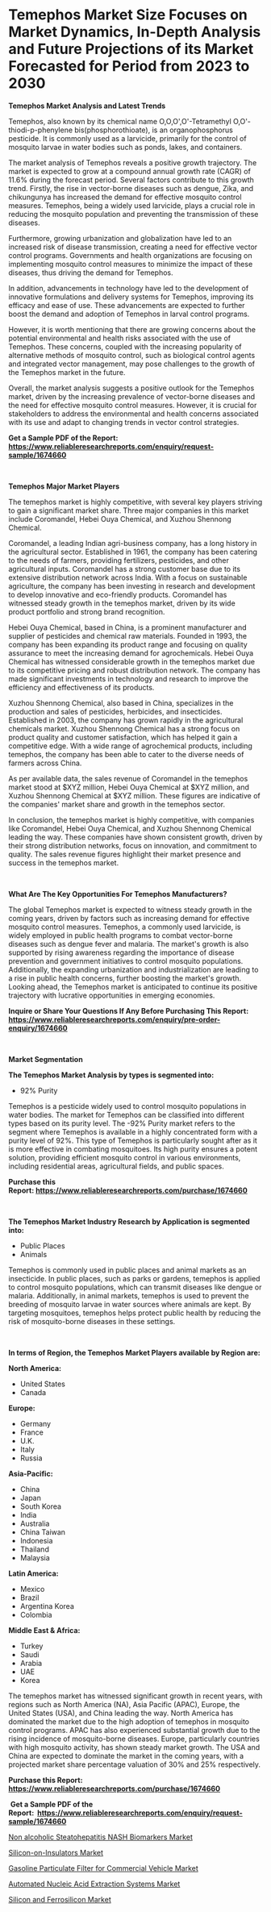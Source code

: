<p><h1>Temephos Market Size Focuses on Market Dynamics, In-Depth Analysis and Future Projections of its Market Forecasted for Period from 2023 to 2030</h1></p><p><strong>Temephos Market Analysis and Latest Trends</strong></p>
<p><p>Temephos, also known by its chemical name O,O,O',O'-Tetramethyl O,O'-thiodi-p-phenylene bis(phosphorothioate), is an organophosphorus pesticide. It is commonly used as a larvicide, primarily for the control of mosquito larvae in water bodies such as ponds, lakes, and containers.</p><p>The market analysis of Temephos reveals a positive growth trajectory. The market is expected to grow at a compound annual growth rate (CAGR) of 11.6% during the forecast period. Several factors contribute to this growth trend. Firstly, the rise in vector-borne diseases such as dengue, Zika, and chikungunya has increased the demand for effective mosquito control measures. Temephos, being a widely used larvicide, plays a crucial role in reducing the mosquito population and preventing the transmission of these diseases.</p><p>Furthermore, growing urbanization and globalization have led to an increased risk of disease transmission, creating a need for effective vector control programs. Governments and health organizations are focusing on implementing mosquito control measures to minimize the impact of these diseases, thus driving the demand for Temephos.</p><p>In addition, advancements in technology have led to the development of innovative formulations and delivery systems for Temephos, improving its efficacy and ease of use. These advancements are expected to further boost the demand and adoption of Temephos in larval control programs.</p><p>However, it is worth mentioning that there are growing concerns about the potential environmental and health risks associated with the use of Temephos. These concerns, coupled with the increasing popularity of alternative methods of mosquito control, such as biological control agents and integrated vector management, may pose challenges to the growth of the Temephos market in the future.</p><p>Overall, the market analysis suggests a positive outlook for the Temephos market, driven by the increasing prevalence of vector-borne diseases and the need for effective mosquito control measures. However, it is crucial for stakeholders to address the environmental and health concerns associated with its use and adapt to changing trends in vector control strategies.</p></p>
<p><strong>Get a Sample PDF of the Report:&nbsp; <a href="https://www.reliableresearchreports.com/enquiry/request-sample/1674660">https://www.reliableresearchreports.com/enquiry/request-sample/1674660</a></strong></p>
<p>&nbsp;</p>
<p><strong>Temephos Major Market Players</strong></p>
<p><p>The temephos market is highly competitive, with several key players striving to gain a significant market share. Three major companies in this market include Coromandel, Hebei Ouya Chemical, and Xuzhou Shennong Chemical.</p><p>Coromandel, a leading Indian agri-business company, has a long history in the agricultural sector. Established in 1961, the company has been catering to the needs of farmers, providing fertilizers, pesticides, and other agricultural inputs. Coromandel has a strong customer base due to its extensive distribution network across India. With a focus on sustainable agriculture, the company has been investing in research and development to develop innovative and eco-friendly products. Coromandel has witnessed steady growth in the temephos market, driven by its wide product portfolio and strong brand recognition.</p><p>Hebei Ouya Chemical, based in China, is a prominent manufacturer and supplier of pesticides and chemical raw materials. Founded in 1993, the company has been expanding its product range and focusing on quality assurance to meet the increasing demand for agrochemicals. Hebei Ouya Chemical has witnessed considerable growth in the temephos market due to its competitive pricing and robust distribution network. The company has made significant investments in technology and research to improve the efficiency and effectiveness of its products.</p><p>Xuzhou Shennong Chemical, also based in China, specializes in the production and sales of pesticides, herbicides, and insecticides. Established in 2003, the company has grown rapidly in the agricultural chemicals market. Xuzhou Shennong Chemical has a strong focus on product quality and customer satisfaction, which has helped it gain a competitive edge. With a wide range of agrochemical products, including temephos, the company has been able to cater to the diverse needs of farmers across China.</p><p>As per available data, the sales revenue of Coromandel in the temephos market stood at $XYZ million, Hebei Ouya Chemical at $XYZ million, and Xuzhou Shennong Chemical at $XYZ million. These figures are indicative of the companies' market share and growth in the temephos sector.</p><p>In conclusion, the temephos market is highly competitive, with companies like Coromandel, Hebei Ouya Chemical, and Xuzhou Shennong Chemical leading the way. These companies have shown consistent growth, driven by their strong distribution networks, focus on innovation, and commitment to quality. The sales revenue figures highlight their market presence and success in the temephos market.</p></p>
<p>&nbsp;</p>
<p><strong>What Are The Key Opportunities For Temephos Manufacturers?</strong></p>
<p><p>The global Temephos market is expected to witness steady growth in the coming years, driven by factors such as increasing demand for effective mosquito control measures. Temephos, a commonly used larvicide, is widely employed in public health programs to combat vector-borne diseases such as dengue fever and malaria. The market's growth is also supported by rising awareness regarding the importance of disease prevention and government initiatives to control mosquito populations. Additionally, the expanding urbanization and industrialization are leading to a rise in public health concerns, further boosting the market's growth. Looking ahead, the Temephos market is anticipated to continue its positive trajectory with lucrative opportunities in emerging economies.</p></p>
<p><strong>Inquire or Share Your Questions If Any Before Purchasing This Report: <a href="https://www.reliableresearchreports.com/enquiry/pre-order-enquiry/1674660">https://www.reliableresearchreports.com/enquiry/pre-order-enquiry/1674660</a></strong></p>
<p>&nbsp;</p>
<p><strong>Market Segmentation</strong></p>
<p><strong>The Temephos Market Analysis by types is segmented into:</strong></p>
<p><ul><li>92% Purity</li></ul></p>
<p><p>Temephos is a pesticide widely used to control mosquito populations in water bodies. The market for Temephos can be classified into different types based on its purity level. The -92% Purity market refers to the segment where Temephos is available in a highly concentrated form with a purity level of 92%. This type of Temephos is particularly sought after as it is more effective in combating mosquitoes. Its high purity ensures a potent solution, providing efficient mosquito control in various environments, including residential areas, agricultural fields, and public spaces.</p></p>
<p><strong>Purchase this Report:&nbsp;<a href="https://www.reliableresearchreports.com/purchase/1674660">https://www.reliableresearchreports.com/purchase/1674660</a></strong></p>
<p>&nbsp;</p>
<p><strong>The Temephos Market Industry Research by Application is segmented into:</strong></p>
<p><ul><li>Public Places</li><li>Animals</li></ul></p>
<p><p>Temephos is commonly used in public places and animal markets as an insecticide. In public places, such as parks or gardens, temephos is applied to control mosquito populations, which can transmit diseases like dengue or malaria. Additionally, in animal markets, temephos is used to prevent the breeding of mosquito larvae in water sources where animals are kept. By targeting mosquitoes, temephos helps protect public health by reducing the risk of mosquito-borne diseases in these settings.</p></p>
<p>&nbsp;</p>
<p><strong>In terms of Region, the Temephos Market Players available by Region are:</strong></p>
<p>
    <p> <strong> North America: </strong>
        <ul>
            <li>United States</li>
            <li>Canada</li>
        </ul>
        </p> 
    <p> <strong> Europe: </strong>
        <ul>
            <li>Germany</li>
            <li>France</li>
            <li>U.K.</li>
            <li>Italy</li>
            <li>Russia</li>
        </ul>
        </p> 
    <p> <strong> Asia-Pacific: </strong>
        <ul>
            <li>China</li>
            <li>Japan</li>
            <li>South Korea</li>
            <li>India</li>
            <li>Australia</li>
            <li>China Taiwan</li>
            <li>Indonesia</li>
            <li>Thailand</li>
            <li>Malaysia</li>
        </ul>
        </p> 
    <p> <strong> Latin America: </strong>
        <ul>
            <li>Mexico</li>
            <li>Brazil</li>
            <li>Argentina Korea</li>
            <li>Colombia</li>
        </ul>
        </p> 
    <p> <strong> Middle East & Africa: </strong>
        <ul>
            <li>Turkey</li>
            <li>Saudi</li>
            <li>Arabia</li>
            <li>UAE</li>
            <li>Korea</li>
        </ul>
    </p>
    </p>
<p><p>The temephos market has witnessed significant growth in recent years, with regions such as North America (NA), Asia Pacific (APAC), Europe, the United States (USA), and China leading the way. North America has dominated the market due to the high adoption of temephos in mosquito control programs. APAC has also experienced substantial growth due to the rising incidence of mosquito-borne diseases. Europe, particularly countries with high mosquito activity, has shown steady market growth. The USA and China are expected to dominate the market in the coming years, with a projected market share percentage valuation of 30% and 25% respectively.</p></p>
<p><strong>Purchase this Report: <a href="https://www.reliableresearchreports.com/purchase/1674660">https://www.reliableresearchreports.com/purchase/1674660</a></strong></p>
<p>&nbsp;<strong>Get a Sample PDF of the Report:&nbsp;&nbsp;<a href="https://www.reliableresearchreports.com/enquiry/request-sample/1674660">https://www.reliableresearchreports.com/enquiry/request-sample/1674660</a></strong></p>
<p><strong></strong></p>
<p><p><a href="https://www.linkedin.com/pulse/decoding-non-alcoholic-steatohepatitis-nash-biomarkers-market-hdadc/">Non alcoholic Steatohepatitis NASH Biomarkers Market</a></p><p><a href="https://medium.com/@lylaberge1964/silicon-on-insulators-market-the-key-to-successful-business-strategy-forecast-till-2030-91dd5ba68d0b">Silicon-on-Insulators Market</a></p><p><a href="https://github.com/marloy8/Market-Research-Report-List-1/blob/main/gasoline-particulate-filter-for-commercial-vehicle-market.md">Gasoline Particulate Filter for Commercial Vehicle Market</a></p><p><a href="https://www.linkedin.com/pulse/decoding-automated-nucleic-acid-extraction-systems-4fqxc/">Automated Nucleic Acid Extraction Systems Market</a></p><p><a href="https://medium.com/@ikeschumm/silicon-and-ferrosilicon-market-research-report-its-history-and-forecast-2023-to-2030-5bc8084f2f6c">Silicon and Ferrosilicon Market</a></p></p>